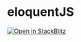 # eloquentJS

[![Open in StackBlitz](https://developer.stackblitz.com/img/open_in_stackblitz.svg)](https://stackblitz.com/github/MarkGrivainis/eloquentJS)
